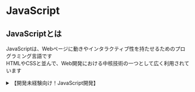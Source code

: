 
# JavaScript

## JavaScriptとは  
JavaScriptは、Webページに動きやインタラクティブ性を持たせるためのプログラミング言語です  
HTMLやCSSと並んで、Web開発における中核技術の一つとして広く利用されています


<details>
    <summary>【開発未経験向け！JavaScript開発】</summary>
    <div>
<iframe class="youtube-16-9" width="auto" height="315" src="https://www.youtube.com/embed/cgnF5uTCnKA?si=uNAmIIxLPb_Q2Fha" title="YouTube video player" frameborder="0" allow="accelerometer; autoplay; clipboard-write; encrypted-media; gyroscope; picture-in-picture; web-share" referrerpolicy="strict-origin-when-cross-origin" allowfullscreen></iframe>
<!-- [#1](https://youtu.be/cgnF5uTCnKA) -->



    </div>
</details>